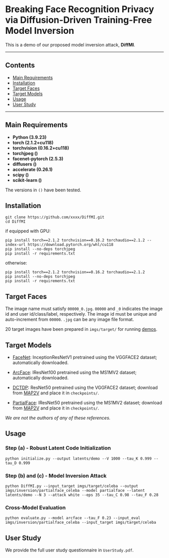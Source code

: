 # Breaking Face Recognition Privacy via Diffusion-Driven Training-Free Model Inversion

This is a demo of our proposed model inversion attack, **DiffMI**.

****
## Contents
* [Main Requirements](#Main-Requirements)
* [Installation](#Installation)
* [Target Faces](#Target-Faces)
* [Target Models](#Target-Models)
* [Usage](#Usage)
* [User Study](#User-Study)

****

## Main Requirements

  * **Python (3.9.23)**
  * **torch (2.1.2+cu118)**
  * **torchvision (0.16.2+cu118)**
  * **torchjpeg ()**
  * **facenet-pytorch (2.5.3)**
  * **diffusers ()**
  * **accelerate (0.26.1)**
  * **scipy ()**
  * **scikit-learn ()**
  
  The versions in `()` have been tested.

## Installation
```
git clone https://github.com/xxxx/DiffMI.git
cd DiffMI
```

if equipped with GPU:
```
pip install torch==2.1.2 torchvision==0.16.2 torchaudio==2.1.2 --index-url https://download.pytorch.org/whl/cu118
pip install --no-deps torchjpeg
pip install -r requirements.txt
```

otherwise:
```
pip install torch==2.1.2 torchvision==0.16.2 torchaudio==2.1.2
pip install --no-deps torchjpeg
pip install -r requirements.txt
```

## Target Faces

The image name must satisfy `00000_0.jpg`. `00000` and `_0` indicates the image id and user id/class/label, respectively. The image id must be unique and auto-increment from `00000`. `.jpg` can be any image file format.

20 target images have been prepared in `imgs/target/` for running [demos](#Usage).

## Target Models

* [FaceNet](https://github.com/timesler/facenet-pytorch): InceptionResNetV1 pretrained using the VGGFACE2 dataset; automatically downloaded.

* [ArcFace](https://github.com/deepinsight/insightface): IResNet100 pretrained using the MS1MV2 dataset; automatically downloaded.

* [DCTDP](https://github.com/Tencent/TFace/tree/master/recognition/tasks/dctdp): ResNet50 pretrained using the VGGFACE2 dataset; download from [MAP2V](https://github.com/Beauty9882/MAP2V) and place it in `checkpoints/`.

* [PartialFace](https://github.com/Tencent/TFace/tree/master/recognition/tasks/partialface): IResNet50 pretrained using the MS1MV2 dataset; download from [MAP2V](https://github.com/Beauty9882/MAP2V) and place it in `checkpoints/`.

*We are not the authors of any of these references.*

## Usage

### Step (a) - Robust Latent Code Initialization
```
python initialize.py --output latents/demo --V 1000 --tau_K 0.999 --tau_D 0.999
```

### Step (b) and (c) - Model Inversion Attack
```
python DiffMI.py --input_target imgs/target/celeba --output imgs/inversion/partialface_celeba --model partialface --latent latents/demo --N 3 --attack white --eps 35 --tau_C 0.98 --tau_F 0.28
```

### Cross-Model Evaluation
```
python evaluate.py --model arcface --tau_F 0.23 --input_eval imgs/inversion/partialface_celeba --input_target imgs/target/celeba
```

## User Study

We provide the full user study questionnaire in `UserStudy.pdf`.